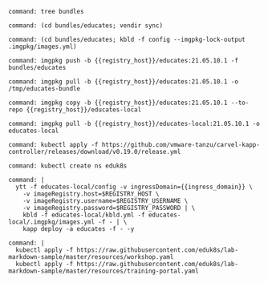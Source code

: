 ```terminal:execute
command: tree bundles
```

```terminal:execute
command: (cd bundles/educates; vendir sync)
```

```terminal:execute
command: (cd bundles/educates; kbld -f config --imgpkg-lock-output .imgpkg/images.yml)
```

```terminal:execute
command: imgpkg push -b {{registry_host}}/educates:21.05.10.1 -f bundles/educates
```

```terminal:execute
command: imgpkg pull -b {{registry_host}}/educates:21.05.10.1 -o /tmp/educates-bundle
```

```terminal:execute
command: imgpkg copy -b {{registry_host}}/educates:21.05.10.1 --to-repo {{registry_host}}/educates-local
```

```terminal:execute
command: imgpkg pull -b {{registry_host}}/educates-local:21.05.10.1 -o educates-local
```

```terminal:execute
command: kubectl apply -f https://github.com/vmware-tanzu/carvel-kapp-controller/releases/download/v0.19.0/release.yml
```

```terminal:execute
command: kubectl create ns eduk8s
```

```terminal:execute
command: |
  ytt -f educates-local/config -v ingressDomain={{ingress_domain}} \
    -v imageRegistry.host=$REGISTRY_HOST \
    -v imageRegistry.username=$REGISTRY_USERNAME \
    -v imageRegistry.password=$REGISTRY_PASSWORD | \
    kbld -f educates-local/kbld.yml -f educates-local/.imgpkg/images.yml -f - | \
    kapp deploy -a educates -f - -y
```

```terminal:execute
command: |
  kubectl apply -f https://raw.githubusercontent.com/eduk8s/lab-markdown-sample/master/resources/workshop.yaml
  kubectl apply -f https://raw.githubusercontent.com/eduk8s/lab-markdown-sample/master/resources/training-portal.yaml
```
